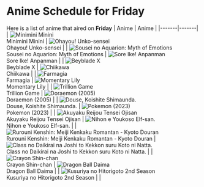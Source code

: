# Anime Schedule for Friday
Here is a list of anime that aired on **Friday** 
| Anime | Anime |
|-------|-------|
| ![Minimini Minini](https://cdn.myanimelist.net/images/anime/1295/147299.webp)<br>Minimini Minini | ![Ohayou! Unko-sensei](https://cdn.myanimelist.net/images/anime/1244/144510.webp)<br>Ohayou! Unko-sensei |
| ![Sousei no Aquarion: Myth of Emotions](https://cdn.myanimelist.net/images/anime/1665/146999.webp)<br>Sousei no Aquarion: Myth of Emotions | ![Sore Ike! Anpanman](https://cdn.myanimelist.net/images/anime/1902/111797.webp)<br>Sore Ike! Anpanman |
| ![Beyblade X](https://cdn.myanimelist.net/images/anime/1394/145458.webp)<br>Beyblade X | ![Chiikawa](https://cdn.myanimelist.net/images/anime/1783/121944.webp)<br>Chiikawa |
| ![Farmagia](https://cdn.myanimelist.net/images/anime/1406/146839.webp)<br>Farmagia | ![Momentary Lily](https://cdn.myanimelist.net/images/anime/1107/143656.webp)<br>Momentary Lily |
| ![Trillion Game](https://cdn.myanimelist.net/images/anime/1081/147379.webp)<br>Trillion Game | ![Doraemon (2005)](https://cdn.myanimelist.net/images/anime/6/23935.webp)<br>Doraemon (2005) |
| ![Douse, Koishite Shimaunda.](https://cdn.myanimelist.net/images/anime/1021/146952.webp)<br>Douse, Koishite Shimaunda. | ![Pokemon (2023)](https://cdn.myanimelist.net/images/anime/1703/137216.webp)<br>Pokemon (2023) |
| ![Akuyaku Reijou Tensei Ojisan](https://cdn.myanimelist.net/images/anime/1255/146484.webp)<br>Akuyaku Reijou Tensei Ojisan | ![Nihon e Youkoso Elf-san.](https://cdn.myanimelist.net/images/anime/1650/146113.webp)<br>Nihon e Youkoso Elf-san. |
| ![Rurouni Kenshin: Meiji Kenkaku Romantan - Kyoto Douran](https://cdn.myanimelist.net/images/anime/1314/145530.webp)<br>Rurouni Kenshin: Meiji Kenkaku Romantan - Kyoto Douran | ![Class no Daikirai na Joshi to Kekkon suru Koto ni Natta.](https://cdn.myanimelist.net/images/anime/1775/147330.webp)<br>Class no Daikirai na Joshi to Kekkon suru Koto ni Natta. |
| ![Crayon Shin-chan](https://cdn.myanimelist.net/images/anime/10/59897.webp)<br>Crayon Shin-chan | ![Dragon Ball Daima](https://cdn.myanimelist.net/images/anime/1723/145231.webp)<br>Dragon Ball Daima |
| ![Kusuriya no Hitorigoto 2nd Season](https://cdn.myanimelist.net/images/anime/1025/147458.webp)<br>Kusuriya no Hitorigoto 2nd Season |  |
